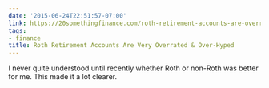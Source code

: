 ```yaml
---
date: '2015-06-24T22:51:57-07:00'
link: https://20somethingfinance.com/roth-retirement-accounts-are-overrated/
tags:
- finance
title: Roth Retirement Accounts Are Very Overrated & Over-Hyped
---
```


I never quite understood until recently whether Roth or non-Roth was better for me. This made it a lot clearer.
